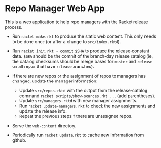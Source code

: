 # Repo Manager Web App

This is a web application to help repo managers with the Racket
release process.

 - Run `racket make.rkt` to produce the static web content. This only
   needs to be done once (or after a change to `src/index.rktd`).

 - Run `racket init.rkt --commit $SHA` to produce the release-constant
   data. `$SHA` should be the commit of the branch-day release catalog
   (ie, the catalog checksums should be merge bases for `master` and
   `release` on all repos that have `release` branches).

 - If there are new repos or the assignment of repos to managers has
   changed, update the manager information:
   - Update `src/repos.rktd` with the output from the release-catalog
     command `racket scripts/show-sources.rkt ...` (add parentheses).
   - Update `src/managers.rktd` with new manager assignments.
   - Run `racket update-managers.rkt` to check the new assignments and
     update the release info.
   - Repeat the previous steps if there are unassigned repos.

 - Serve the `web-content` directory.

 - Periodically run `racket update.rkt` to cache new information from
   github.
